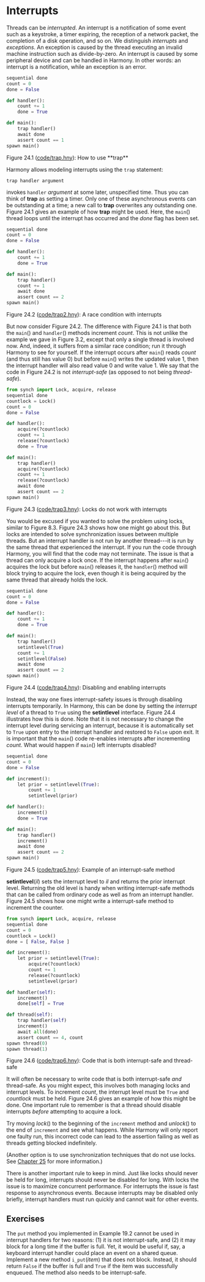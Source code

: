 
# Interrupts 

Threads can be *interrupted*. An interrupt is a notification of some
event such as a keystroke, a timer expiring, the reception of a network
packet, the completion of a disk operation, and so on. We distinguish
*interrupts* and *exceptions*. An exception is caused by the thread
executing an invalid machine instruction such as divide-by-zero. An
interrupt is caused by some peripheral device and can be handled in
Harmony. In other words: an interrupt is a notification, while an
exception is an error.

```python title="trap.hny"
sequential done
count = 0
done = False

def handler():
    count += 1
    done = True

def main():
    trap handler()
    await done
    assert count == 1
spawn main()
```

<figcaption>Figure 24.1 (<a href=https://harmony.cs.cornell.edu/code/trap.hny>code/trap.hny</a>): 
How to use **trap** </figcaption>

Harmony allows modeling interrupts using the `trap` statement:
```
trap handler argument
```
invokes `handler` *argument* at some later, unspecified time. Thus you
can think of **trap** as setting a timer. Only one of these asynchronous
events can be outstanding at a time; a new call to **trap** overwrites
any outstanding one. Figure 24.1 gives an example of how **trap** might
be used. Here, the `main`() thread loops until the interrupt has
occurred and the *done* flag has been set.

```python title="trap2.hny"
sequential done
count = 0
done = False

def handler():
    count += 1
    done = True

def main():
    trap handler()
    count += 1
    await done
    assert count == 2
spawn main()
```

<figcaption>Figure 24.2 (<a href=https://harmony.cs.cornell.edu/code/trap2.hny>code/trap2.hny</a>): 
A race condition with interrupts </figcaption>

But now consider Figure 24.2. The difference with Figure 24.1 is that
both the `main`() and `handler`() methods increment *count*. This is not
unlike the example we gave in Figure 3.2, except that only a single
thread is involved now. And, indeed, it suffers from a similar race
condition; run it through Harmony to see for yourself. If the interrupt
occurs after `main`() reads *count* (and thus still has value 0) but
before `main`() writes the updated value 1, then the interrupt handler
will also read value 0 and write value 1. We say that the code in
Figure 24.2 is not *interrupt-safe* (as opposed to not being
*thread-safe*).

```python title="trap3.hny"
from synch import Lock, acquire, release
sequential done
countlock = Lock()
count = 0
done = False

def handler():
    acquire(?countlock)
    count += 1
    release(?countlock)
    done = True

def main():
    trap handler()
    acquire(?countlock)
    count += 1
    release(?countlock)
    await done
    assert count == 2
spawn main()
```

<figcaption>Figure 24.3 (<a href=https://harmony.cs.cornell.edu/code/trap3.hny>code/trap3.hny</a>): 
Locks do not work with interrupts </figcaption>

You would be excused if you wanted to solve the problem using locks,
similar to Figure 8.3. Figure 24.3 shows how one might go about
this. But locks are intended to solve synchronization issues between
multiple threads. But an interrupt handler is not run by another
thread---it is run by the same thread that experienced the interrupt. If
you run the code through Harmony, you will find that the code may not
terminate. The issue is that a thread can only acquire a lock once. If
the interrupt happens after `main`() acquires the lock but before
`main`() releases it, the `handler`() method will block trying to
acquire the lock, even though it is being acquired by the same thread
that already holds the lock.

```python title="trap4.hny"
sequential done
count = 0
done = False

def handler():
    count += 1
    done = True

def main():
    trap handler()
    setintlevel(True)
    count += 1
    setintlevel(False)
    await done
    assert count == 2
spawn main()
```

<figcaption>Figure 24.4 (<a href=https://harmony.cs.cornell.edu/code/trap4.hny>code/trap4.hny</a>): 
Disabling and enabling interrupts </figcaption>

Instead, the way one fixes interrupt-safety issues is through disabling
interrupts temporarily. In Harmony, this can be done by setting the
*interrupt level* of a thread to `True` using the **setintlevel**
interface. Figure 24.4 illustrates how this is done. Note that it is
not necessary to change the interrupt level during servicing an
interrupt, because it is automatically set to `True` upon entry to the
interrupt handler and restored to `False` upon exit. It is important
that the `main`() code re-enables interrupts after incrementing *count*.
What would happen if `main`() left interrupts disabled?

```python title="trap5.hny"
sequential done
count = 0
done = False

def increment():
    let prior = setintlevel(True):
        count += 1
        setintlevel(prior)

def handler():
    increment()
    done = True

def main():
    trap handler()
    increment()
    await done
    assert count == 2
spawn main()
```

<figcaption>Figure 24.5 (<a href=https://harmony.cs.cornell.edu/code/trap5.hny>code/trap5.hny</a>): 
Example of an interrupt-safe method </figcaption>


**setintlevel**(*il*) sets the interrupt level to *il* and returns the
prior interrupt level. Returning the old level is handy when writing
interrupt-safe methods that can be called from ordinary code as well as
from an interrupt handler. Figure 24.5 shows how one might write a
interrupt-safe method to increment the counter.

```python title="trap6.hny"
from synch import Lock, acquire, release
sequential done
count = 0
countlock = Lock()
done = [ False, False ]

def increment():
    let prior = setintlevel(True):
        acquire(?countlock)
        count += 1
        release(?countlock)
        setintlevel(prior)

def handler(self):
    increment()
    done[self] = True

def thread(self):
    trap handler(self)
    increment()
    await all(done)
    assert count == 4, count
spawn thread(0)
spawn thread(1)
```

<figcaption>Figure 24.6 (<a href=https://harmony.cs.cornell.edu/code/trap6.hny>code/trap6.hny</a>): 
Code that is both interrupt-safe and thread-safe </figcaption>

It will often be necessary to write code that is both interrupt-safe
*and* thread-safe. As you might expect, this involves both managing
locks and interrupt levels. To increment *count*, the interrupt level
must be `True` and *countlock* must be held. Figure 24.6 gives an
example of how this might be done. One important rule to remember is
that a thread should disable interrupts *before* attempting to acquire a
lock.

Try moving *lock*() to the beginning of the `increment` method and
*unlock*() to the end of `increment` and see what happens. While Harmony
will only report one faulty run, this incorrect code can lead to the
assertion failing as well as threads getting blocked indefinitely.

(Another option is to use synchronization techniques that do not use
locks. See [Chapter 25](nonblocking.md) for more information.)

There is another important rule to keep in mind. Just like locks should
never be held for long, interrupts should never be disabled for long.
With locks the issue is to maximize concurrent performance. For
interrupts the issue is fast response to asynchronous events. Because
interrupts may be disabled only briefly, interrupt handlers must run
quickly and cannot wait for other events.

## Exercises 

The `put` method you implemented in Example 19.2 cannot be used in
interrupt handlers for two reasons: (1) it is not interrupt-safe, and
(2) it may block for a long time if the buffer is full. Yet, it would be
useful if, say, a keyboard interrupt handler could place an event on a
shared queue. Implement a new method `i_put`(*item*) that does not
block. Instead, it should return `False` if the buffer is full and
`True` if the item was successfully enqueued. The method also needs to
be interrupt-safe.

